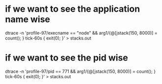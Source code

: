 # if we want to see the application name wise
dtrace -n 'profile-97/execname == "node" && arg1/{@[jstack(150, 8000)] = count(); } tick-60s { exit(0); }' > stacks.out

# if we want to see the pid wise
dtrace -n 'profile-97/pid == 771 && arg1/{@[jstack(150, 8000)] = count(); } tick-60s { exit(0); }' > stacks.out
